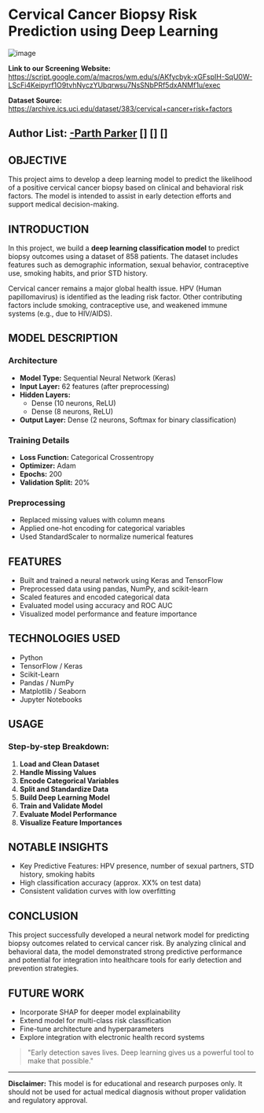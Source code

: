 # Cervical Cancer Biopsy Risk Prediction using Deep Learning

![image](https://github.com/user-attachments/assets/2919795c-36cd-4ee7-8d30-3bce2c57ec13)

**Link to our Screening Website:** https://script.google.com/a/macros/wm.edu/s/AKfycbyk-xGFspIH-SqU0W-LScFi4Keipyrf1O9tvhNyczYUbqrwsu7NsSNbPRf5dxANMf1u/exec

**Dataset Source:** https://archive.ics.uci.edu/dataset/383/cervical+cancer+risk+factors

**Author List:**
[-Parth Parker](https://github.com/parthparker249/parthparker249/blob/main/README.md)
[]
[]
[]
---


## OBJECTIVE
This project aims to develop a deep learning model to predict the likelihood of a positive cervical cancer biopsy based on clinical and behavioral risk factors. The model is intended to assist in early detection efforts and support medical decision-making.

## INTRODUCTION
In this project, we build a **deep learning classification model** to predict biopsy outcomes using a dataset of 858 patients. The dataset includes features such as demographic information, sexual behavior, contraceptive use, smoking habits, and prior STD history.

Cervical cancer remains a major global health issue. HPV (Human papillomavirus) is identified as the leading risk factor. Other contributing factors include smoking, contraceptive use, and weakened immune systems (e.g., due to HIV/AIDS).

## MODEL DESCRIPTION
### Architecture
- **Model Type:** Sequential Neural Network (Keras)
- **Input Layer:** 62 features (after preprocessing)
- **Hidden Layers:**
  - Dense (10 neurons, ReLU)
  - Dense (8 neurons, ReLU)
- **Output Layer:** Dense (2 neurons, Softmax for binary classification)

### Training Details
- **Loss Function:** Categorical Crossentropy
- **Optimizer:** Adam
- **Epochs:** 200
- **Validation Split:** 20%

### Preprocessing
- Replaced missing values with column means
- Applied one-hot encoding for categorical variables
- Used StandardScaler to normalize numerical features

## FEATURES
- Built and trained a neural network using Keras and TensorFlow
- Preprocessed data using pandas, NumPy, and scikit-learn
- Scaled features and encoded categorical data
- Evaluated model using accuracy and ROC AUC
- Visualized model performance and feature importance

## TECHNOLOGIES USED
- Python
- TensorFlow / Keras
- Scikit-Learn
- Pandas / NumPy
- Matplotlib / Seaborn
- Jupyter Notebooks

## USAGE
### Step-by-step Breakdown:
1. **Load and Clean Dataset**
2. **Handle Missing Values**
3. **Encode Categorical Variables**
4. **Split and Standardize Data**
5. **Build Deep Learning Model**
6. **Train and Validate Model**
7. **Evaluate Model Performance**
8. **Visualize Feature Importances**

## NOTABLE INSIGHTS
- Key Predictive Features: HPV presence, number of sexual partners, STD history, smoking habits
- High classification accuracy (approx. XX% on test data)
- Consistent validation curves with low overfitting

## CONCLUSION
This project successfully developed a neural network model for predicting biopsy outcomes related to cervical cancer risk. By analyzing clinical and behavioral data, the model demonstrated strong predictive performance and potential for integration into healthcare tools for early detection and prevention strategies.

## FUTURE WORK
- Incorporate SHAP for deeper model explainability
- Extend model for multi-class risk classification
- Fine-tune architecture and hyperparameters
- Explore integration with electronic health record systems

> "Early detection saves lives. Deep learning gives us a powerful tool to make that possible."

---

**Disclaimer:** This model is for educational and research purposes only. It should not be used for actual medical diagnosis without proper validation and regulatory approval.

